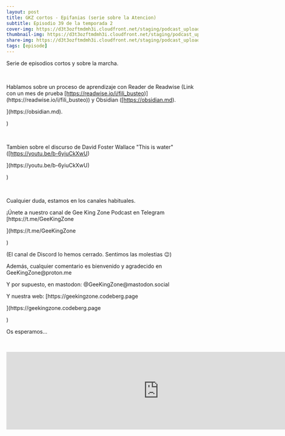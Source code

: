 ```yaml
---
layout: post
title: GKZ cortos - Epifanias (serie sobre la Atencion)
subtitle: Episodio 39 de la temporada 2
cover-img: https://d3t3ozftmdmh3i.cloudfront.net/staging/podcast_uploaded_episode/14743809/14743809-1691157422610-a679d81af9faf.jpg
thumbnail-img: https://d3t3ozftmdmh3i.cloudfront.net/staging/podcast_uploaded_episode/14743809/14743809-1691157422610-a679d81af9faf.jpg
share-img: https://d3t3ozftmdmh3i.cloudfront.net/staging/podcast_uploaded_episode/14743809/14743809-1691157422610-a679d81af9faf.jpg
tags: [episode]
---
```


<p>Serie de episodios cortos y sobre la marcha.</p>
<p><br /></p>
<p>Hablamos sobre un proceso de aprendizaje con Reader de Readwise (Link con un mes de prueba <a href="[https://readwise.io/i/fili_busteo](https://readwise.io/i/fili_busteo)" rel="noopener noreferer" target="_blank">[https://readwise.io/i/fili_busteo</a>)](https://readwise.io/i/fili_busteo</a>)) y Obsidian (<a href="[https://obsidian.md](https://obsidian.md)" rel="noopener noreferer" target="_blank">[https://obsidian.md</a>).</p>](https://obsidian.md</a>).</p>)
<p><br /></p>
<p>Tambien sobre el discurso de David Foster Wallace &quot;This is water&quot; (<a href="[https://youtu.be/b-6yiuCkXwU](https://youtu.be/b-6yiuCkXwU)" rel="noopener noreferer" target="_blank">[https://youtu.be/b-6yiuCkXwU</a>)</p>](https://youtu.be/b-6yiuCkXwU</a>)</p>)
<p><br /></p>
<p>Cualquier duda, estamos en los canales habituales.</p>
<p>¡Únete a nuestro canal de Gee King Zone Podcast en Telegram [https://t.me/GeeKingZone</p>](https://t.me/GeeKingZone</p>)
<p>(El canal de Discord lo hemos cerrado. Sentimos las molestias 😉)</p>
<p>Además, cualquier comentario es bienvenido y agradecido en GeeKingZone@proton.me </p>
<p>Y por supuesto, en mastodon: @GeeKingZone@mastodon.social </p>
<p>Y nuestra web: [https://geekingzone.codeberg.page</p>](https://geekingzone.codeberg.page</p>)
<p>Os esperamos...</p>
<p><br /></p>
<iframe src='https://podcasters.spotify.com/pod/show/geekingzone/embed/episodes/GKZ-cortos---Epifanas-serie-sobre-la-Atencin-e2227i1' height='204px' width='800px' frameborder='0' scrolling='no'></iframe>